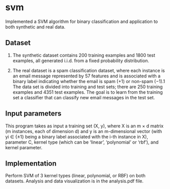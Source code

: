 # svm
Implemented a SVM algorithm for binary classification and application to both synthetic and real data.

## Dataset
1. The synthetic dataset contains 200 training examples and 1800 test examples, all generated i.i.d. from a fixed probability distribution.

2. The real dataset is a spam classification dataset, where each instance is an email message represented by 57 features and is associated with a binary label indicating whether the email is spam (+1) or non-spam (−1).1 The data set is divided into training and test sets; there are 250 training examples and 4351 test examples. The goal is to learn from the training set a classifier that can classify new email messages in the test set.

## Input parameters
This program takes as input a training set (X, y), where X is an m × d matrix (m instances, each of dimension d) 
and y is an m-dimensional vector (with yi ∈ {±1} being a binary label associated with the i-th instance in X), 
parameter C, kernel type (which can be ‘linear’, ‘polynomial’ or ‘rbf’), and kernel parameter.

## Implementation
Perform SVM of 3 kernel types (linear, polynomial, or RBF) on both datasets.
Analysis and data visualization is in the analysis.pdf file.
